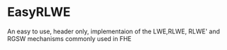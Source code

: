 # EasyRLWE
An easy to use, header only, implementaion of the LWE,RLWE, RLWE' and RGSW mechanisms commonly used in FHE
